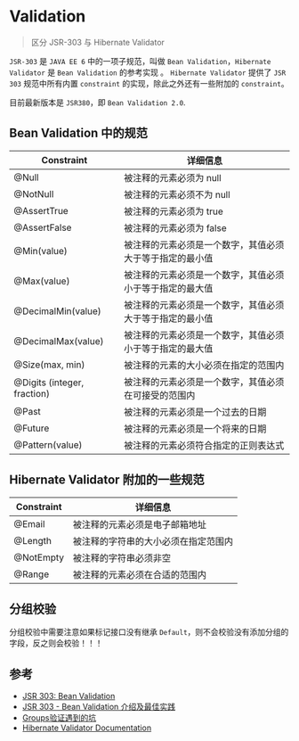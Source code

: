 # Validation

> 区分 JSR-303 与 Hibernate Validator

`JSR-303` 是 `JAVA EE 6` 中的一项子规范，叫做 `Bean Validation`，`Hibernate Validator` 是 `Bean Validation` 的参考实现 。
`Hibernate Validator` 提供了 `JSR 303` 规范中所有内置 `constraint` 的实现，除此之外还有一些附加的 `constraint`。

目前最新版本是 `JSR380`，即 `Bean Validation 2.0`.

## Bean Validation 中的规范

| Constraint | 详细信息 |
| ---- | ----- |
| @Null	| 被注释的元素必须为 null |
| @NotNull	| 被注释的元素必须不为 null |
| @AssertTrue	| 被注释的元素必须为 true |
| @AssertFalse	| 被注释的元素必须为 false |
| @Min(value)	| 被注释的元素必须是一个数字，其值必须大于等于指定的最小值 |
| @Max(value)	| 被注释的元素必须是一个数字，其值必须小于等于指定的最大值 |
| @DecimalMin(value)	| 被注释的元素必须是一个数字，其值必须大于等于指定的最小值 |
| @DecimalMax(value)	| 被注释的元素必须是一个数字，其值必须小于等于指定的最大值 |
| @Size(max, min)	| 被注释的元素的大小必须在指定的范围内 |
| @Digits (integer, fraction)	| 被注释的元素必须是一个数字，其值必须在可接受的范围内 |
| @Past	| 被注释的元素必须是一个过去的日期 |
| @Future	| 被注释的元素必须是一个将来的日期 |
| @Pattern(value)	| 被注释的元素必须符合指定的正则表达式 |

## Hibernate Validator 附加的一些规范

| Constraint | 详细信息 |
| ---- | ----- |
| @Email | 被注释的元素必须是电子邮箱地址 |
| @Length | 被注释的字符串的大小必须在指定范围内 |
| @NotEmpty | 被注释的字符串必须非空 |
| @Range | 被注释的元素必须在合适的范围内 |

## 分组校验

分组校验中需要注意如果标记接口没有继承 `Default`，则不会校验没有添加分组的字段，反之则会校验！！！

## 参考

- [JSR 303: Bean Validation](https://jcp.org/en/jsr/detail?id=303)
- [JSR 303 - Bean Validation 介绍及最佳实践](https://www.ibm.com/developerworks/cn/java/j-lo-jsr303/index.html)
- [Groups验证遇到的坑](https://blog.csdn.net/keyliwen/article/details/80702633?utm_medium=distribute.pc_relevant.none-task-blog-BlogCommendFromMachineLearnPai2-1.nonecase&depth_1-utm_source=distribute.pc_relevant.none-task-blog-BlogCommendFromMachineLearnPai2-1.nonecase)
- [Hibernate Validator Documentation](http://hibernate.org/validator/documentation/)


